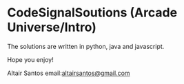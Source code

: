 # CodeSignalSoutions (Arcade Universe/Intro)

The solutions are written in python, java and javascript.

Hope you enjoy!

Altair Santos
email:altairsantos@gmail.com
